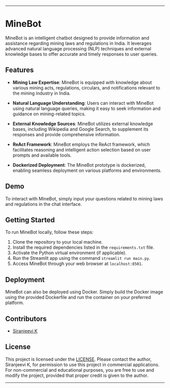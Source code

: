 
---

# MineBot

MineBot is an intelligent chatbot designed to provide information and assistance regarding mining laws and regulations in India. It leverages advanced natural language processing (NLP) techniques and external knowledge bases to offer accurate and timely responses to user queries.

## Features

- **Mining Law Expertise**: MineBot is equipped with knowledge about various mining acts, regulations, circulars, and notifications relevant to the mining industry in India.

- **Natural Language Understanding**: Users can interact with MineBot using natural language queries, making it easy to seek information and guidance on mining-related topics.

- **External Knowledge Sources**: MineBot utilizes external knowledge bases, including Wikipedia and Google Search, to supplement its responses and provide comprehensive information.

- **ReAct Framework**: MineBot employs the ReAct framework, which facilitates reasoning and intelligent action selection based on user prompts and available tools.

- **Dockerized Deployment**: The MineBot prototype is dockerized, enabling seamless deployment on various platforms and environments.

## Demo

To interact with MineBot, simply input your questions related to mining laws and regulations in the chat interface.

## Getting Started

To run MineBot locally, follow these steps:

1. Clone the repository to your local machine.
2. Install the required dependencies listed in the `requirements.txt` file.
3. Activate the Python virtual environment (if applicable).
4. Run the Streamlit app using the command `streamlit run main.py`.
5. Access MineBot through your web browser at `localhost:8501`.

## Deployment

MineBot can also be deployed using Docker. Simply build the Docker image using the provided Dockerfile and run the container on your preferred platform.

## Contributors

- [Siranjeevi K](https://github.com/SiranjeeviK)

## License

This project is licensed under the [LICENSE](LICENSE). 
Please contact the author, Siranjeevi K, for permission to use this project in commercial applications. 
For non-commercial and educational purposes, you are free to use and modify the project, provided that proper credit is given to the author.

---
